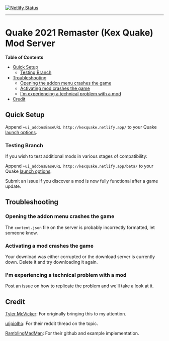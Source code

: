 [![Netlify Status](https://api.netlify.com/api/v1/badges/a4c6e2f6-5ff3-4349-8a24-f2988af83487/deploy-status)](https://app.netlify.com/sites/kexquake/deploys)

---

# Quake 2021 Remaster (Kex Quake) Mod Server

**Table of Contents**

- [Quick Setup](#quick-setup)
  - [Testing Branch](#testing-branch)
- [Troubleshooting](#troubleshooting)
  - [Opening the addon menu crashes the game](#troubleshooting)
  - [Activating mod crashes the game](#troubleshooting)
  - [I'm experiencing a technical problem with a mod](#troubleshooting)
- [Credit](#credit)

## Quick Setup

Append `+ui_addonsBaseURL http://kexquake.netlify.app/` to your Quake [launch options].

### Testing Branch
If you wish to test additional mods in various stages of compatibility:

Append `+ui_addonsBaseURL http://kexquake.netlify.app/beta/` to your Quake [launch options].

Submit an issue if you discover a mod is now fully functional after a game update.

## Troubleshooting

### Opening the addon menu crashes the game
The `content.json` file on the server is probably incorrectly formatted, let someone know.
### Activating a mod crashes the game
Your download was either corrupted or the download server is currently down. Delete it and try downloading it again.
### I'm experiencing a technical problem with a mod
Post an issue on how to replicate the problem and we'll take a look at it.

## Credit

[Tyler McVicker](https://twitter.com/tyler_mcv): For originally bringing this to my attention.

[u/jpiolho](https://libredd.it/r/quake/comments/p8dfe8/adding_mods_to_the_new_addons_tab/): For their reddit thread on the topic.

[RamblingMadMan](https://github.com/RamblingMadMan/q1mods): For their github and example implementation.

[launch options]: https://help.steampowered.com/en/faqs/view/7D01-D2DD-D75E-2955

